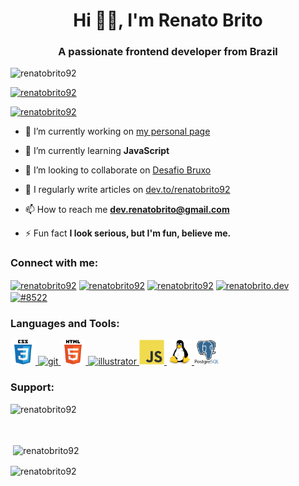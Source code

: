 <h1 align="center">Hi 👋🏽, I'm Renato Brito</h1>
<h3 align="center">A passionate frontend developer from Brazil</h3>

<p align="left"> <img src="https://komarev.com/ghpvc/?username=renatobrito92&label=Profile%20views&color=0e75b6&style=flat" alt="renatobrito92" /> </p>

<p align="left"> <a href="https://github.com/ryo-ma/github-profile-trophy"><img src="https://github-profile-trophy.vercel.app/?username=renatobrito92" alt="renatobrito92" /></a> </p>

<p align="left"> <a href="https://twitter.com/renatobrito92" target="blank"><img src="https://img.shields.io/twitter/follow/renatobrito92?logo=twitter&style=for-the-badge" alt="renatobrito92" /></a> </p>

- 🔭 I’m currently working on [my personal page](https://renatobrito92.github.io/portfolio)

- 🌱 I’m currently learning **JavaScript**

- 👯 I’m looking to collaborate on [Desafio Bruxo](https://github.com/LarissaAzevedo/DesafioBruxo)

- 📝 I regularly write articles on [dev.to/renatobrito92](dev.to/renatobrito92)

- 📫 How to reach me **dev.renatobrito@gmail.com**

- ⚡ Fun fact **I look serious, but I'm fun, believe me.**

<h3 align="left">Connect with me:</h3>
<p align="left">
<a href="https://dev.to/renatobrito92" target="blank"><img align="center" src="https://raw.githubusercontent.com/rahuldkjain/github-profile-readme-generator/master/src/images/icons/Social/devto.svg" alt="renatobrito92" height="30" width="40" /></a>
<a href="https://twitter.com/renatobrito92" target="blank"><img align="center" src="https://raw.githubusercontent.com/rahuldkjain/github-profile-readme-generator/master/src/images/icons/Social/twitter.svg" alt="renatobrito92" height="30" width="40" /></a>
<a href="https://linkedin.com/in/renatobrito92" target="blank"><img align="center" src="https://raw.githubusercontent.com/rahuldkjain/github-profile-readme-generator/master/src/images/icons/Social/linked-in-alt.svg" alt="renatobrito92" height="30" width="40" /></a>
<a href="https://instagram.com/renatobrito.dev" target="blank"><img align="center" src="https://raw.githubusercontent.com/rahuldkjain/github-profile-readme-generator/master/src/images/icons/Social/instagram.svg" alt="renatobrito.dev" height="30" width="40" /></a>
<a href="https://discord.gg/#8522" target="blank"><img align="center" src="https://raw.githubusercontent.com/rahuldkjain/github-profile-readme-generator/master/src/images/icons/Social/discord.svg" alt="#8522" height="30" width="40" /></a>
</p>

<h3 align="left">Languages and Tools:</h3>
<p align="left"> <a href="https://www.w3schools.com/css/" target="_blank" rel="noreferrer"> <img src="https://raw.githubusercontent.com/devicons/devicon/master/icons/css3/css3-original-wordmark.svg" alt="css3" width="40" height="40"/> </a> <a href="https://git-scm.com/" target="_blank" rel="noreferrer"> <img src="https://www.vectorlogo.zone/logos/git-scm/git-scm-icon.svg" alt="git" width="40" height="40"/> </a> <a href="https://www.w3.org/html/" target="_blank" rel="noreferrer"> <img src="https://raw.githubusercontent.com/devicons/devicon/master/icons/html5/html5-original-wordmark.svg" alt="html5" width="40" height="40"/> </a> <a href="https://www.adobe.com/in/products/illustrator.html" target="_blank" rel="noreferrer"> <img src="https://www.vectorlogo.zone/logos/adobe_illustrator/adobe_illustrator-icon.svg" alt="illustrator" width="40" height="40"/> </a> <a href="https://developer.mozilla.org/en-US/docs/Web/JavaScript" target="_blank" rel="noreferrer"> <img src="https://raw.githubusercontent.com/devicons/devicon/master/icons/javascript/javascript-original.svg" alt="javascript" width="40" height="40"/> </a> <a href="https://www.linux.org/" target="_blank" rel="noreferrer"> <img src="https://raw.githubusercontent.com/devicons/devicon/master/icons/linux/linux-original.svg" alt="linux" width="40" height="40"/> </a> <a href="https://www.postgresql.org" target="_blank" rel="noreferrer"> <img src="https://raw.githubusercontent.com/devicons/devicon/master/icons/postgresql/postgresql-original-wordmark.svg" alt="postgresql" width="40" height="40"/> </a> </p>

<h3 align="left">Support:</h3>
<p><a href="https://ko-fi.com/renatobrito92"> <img align="left" src="https://cdn.ko-fi.com/cdn/kofi3.png?v=3" height="50" width="210" alt="renatobrito92" /></a></p><br><br><br>

<p>&nbsp;<img align="center" src="https://github-readme-stats.vercel.app/api?username=renatobrito92&show_icons=true&locale=en" alt="renatobrito92" /></p>
<p><img align="center" src="https://github-readme-streak-stats.herokuapp.com/?user=renatobrito92&" alt="renatobrito92" /></p>
